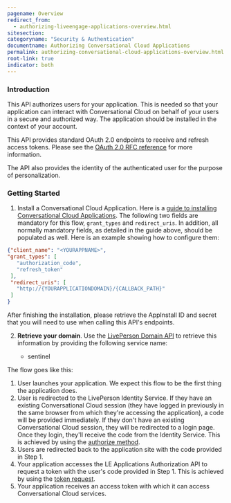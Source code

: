 ```yaml
---
pagename: Overview
redirect_from:
  - authorizing-liveengage-applications-overview.html
sitesection:
categoryname: "Security & Authentication"
documentname: Authorizing Conversational Cloud Applications
permalink: authorizing-conversational-cloud-applications-overview.html
root-link: true
indicator: both
---
```


### Introduction

This API authorizes users for your application. This is needed so that your application can interact with Conversational Cloud on behalf of your users in a secure and authorized way. The application should be installed in the context of your account.

This API provides standard OAuth 2.0 endpoints to receive and refresh access tokens. Please see the [OAuth 2.0 RFC reference](https://tools.ietf.org/html/rfc6749) for more information.

The API also provides the identity of the authenticated user for the purpose of personalization.

### Getting Started

1. Install a Conversational Cloud Application. Here is a [guide to installing Conversational Cloud Applications](guides-le-applications-installing.html). The following two fields are mandatory for this flow, `grant_types` and `redirect_uris`. In addition, all normally mandatory fields, as detailed in the guide above, should be populated as well. Here is an example showing how to configure them:

```json
{"client_name": "<YOURAPPNAME>",
"grant_types": [
   "authorization_code",
   "refresh_token"
 ],
 "redirect_uris": [
   "http://{YOURAPPLICATIONDOMAIN}/{CALLBACK_PATH}"
 ]
}
```

After finishing the installation, please retrieve the AppInstall ID and secret that you will need to use when calling this API's endpoints.

2. **Retrieve your domain**. Use the [LivePerson Domain API](agent-domain-domain-api.html) to retrieve this information by providing the following service name:

	* sentinel

The flow goes like this:

1. User launches your application. We expect this flow to be the first thing the application does.
2. User is redirected to the LivePerson Identity Service. If they have an existing Conversational Cloud session (they have logged in previously in the same browser from which they're accessing the application), a code will be provided immediately. If they don't have an existing Conversational Cloud session, they will be redirected to a login page. Once they login, they'll receive the code from the Identity Service. This is achieved by using the [authorize method](/authorizing-liveengage-applications-methods-authorization-request.html).
3. Users are redirected back to the application site with the code provided in Step 1.
4. Your application accesses the LE Applications Authorization API to request a token with the user's code provided in Step 1. This is achieved by using the [token request](/authorizing-liveengage-applications-methods-token-request.html).
5. Your application receives an access token with which it can access Conversational Cloud services.
